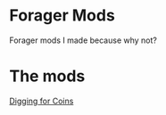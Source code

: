 # Forager Mods
Forager mods I made because why not?

# The mods
[Digging for Coins](https://github.com/VukAnd/ForagerMods/tree/master/DiggingForCoins)
